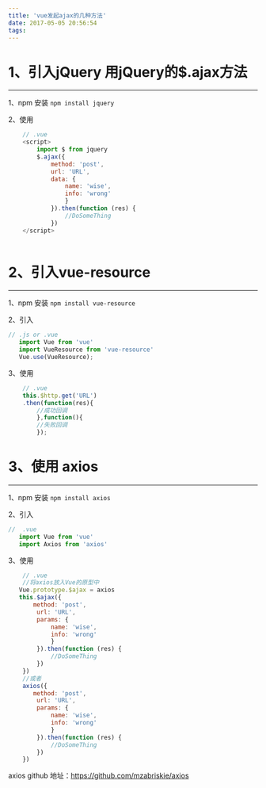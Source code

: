 ```yaml
---
title: 'vue发起ajax的几种方法'
date: 2017-05-05 20:56:54
tags:
---
```

 # 1、引入jQuery 用jQuery的$.ajax方法
-------------
1、npm 安装
`npm install jquery`
<!--more-->
2、使用
```javascript
    // .vue
    <script>
        import $ from jquery 
        $.ajax({
            method: 'post',
            url: 'URL',
            data: {
                name: 'wise',
                info: 'wrong'
                }
            }).then(function (res) {
                //DoSomeThing
            })
    </script>
    
```

 # 2、引入vue-resource 
-------------
 1、npm 安装
 `npm install vue-resource`  

 2、引入

 ```javascript
 // .js or .vue
    import Vue from 'vue'
    import VueResource from 'vue-resource'
    Vue.use(VueResource);
```

3、使用
```javascript
    // .vue
    this.$http.get('URL')
    .then(function(res){
        //成功回调
        },function(){
        //失败回调
        });
```

 # 3、使用 axios
-------------
 1、npm 安装
 `npm install axios`

 2、引入

 ```javascript
 //  .vue
    import Vue from 'vue'
    import Axios from 'axios'
```

3、使用
```javascript
    // .vue
    //将axios放入Vue的原型中
   Vue.prototype.$ajax = axios
   this.$ajax({
       method: 'post',
        url: 'URL',
        params: {
            name: 'wise',
            info: 'wrong'
            }
        }).then(function (res) {
            //DoSomeThing
        })
    })
    //或者
    axios({
       method: 'post',
        url: 'URL',
        params: {
            name: 'wise',
            info: 'wrong'
            }
        }).then(function (res) {
            //DoSomeThing
        })
    })

```

 axios github 地址：https://github.com/mzabriskie/axios
